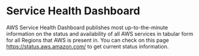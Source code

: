 # Service Health Dashboard
AWS Service Health Dashboard publishes most up-to-the-minute information on the status and availability of all AWS services in tabular form for all Regions that AWS is present in. You can check on this page https://status.aws.amazon.com/ to get current status information.